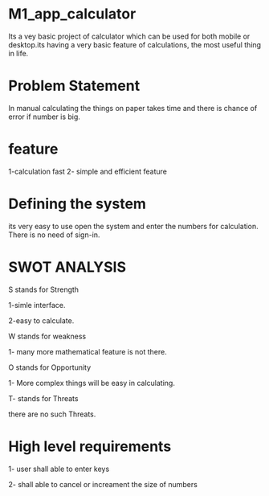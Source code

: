 
# M1_app_calculator

Its a vey basic project of calculator which can be used for both mobile or desktop.its having a very basic feature of calculations, the most useful thing in life.
# Problem Statement
In manual calculating the things on paper takes time and there is chance of error if number is big.
# feature
1-calculation fast
2- simple and efficient feature
# Defining the system
its very easy to use open the system and enter the numbers for calculation. There is no need of sign-in.
# SWOT ANALYSIS
S stands for Strength

 1-simle interface.

 2-easy to calculate.

W stands for weakness

 1- many more mathematical feature is not there.

 O stands for Opportunity

 1- More complex things will be easy in calculating.

 T- stands for Threats

 there are  no such Threats.

 # High level requirements

 1- user shall able to enter keys 

 2- shall able to cancel or increament the size of numbers

 

